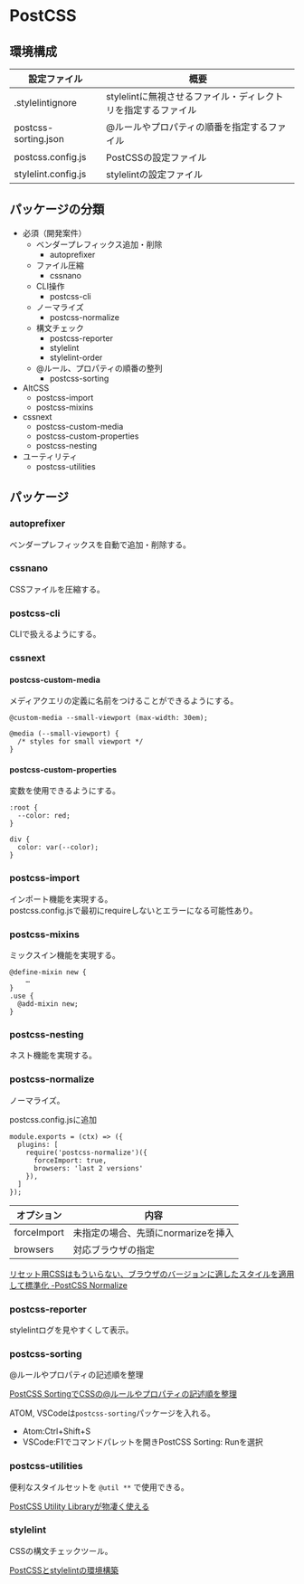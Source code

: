 # PostCSS

## 環境構成

| 設定ファイル | 概要 |
| --- | --- |
| .stylelintignore | stylelintに無視させるファイル・ディレクトリを指定するファイル |
| postcss-sorting.json | @ルールやプロパティの順番を指定するファイル |
| postcss.config.js | PostCSSの設定ファイル |
| stylelint.config.js | stylelintの設定ファイル |


## パッケージの分類

* 必須（開発案件）
  * ベンダープレフィックス追加・削除
    * autoprefixer
  * ファイル圧縮
    * cssnano
  * CLI操作
    * postcss-cli
  * ノーマライズ
    * postcss-normalize
  * 構文チェック
    * postcss-reporter
    * stylelint
    * stylelint-order
  * @ルール、プロパティの順番の整列
    * postcss-sorting
* AltCSS
  * postcss-import
  * postcss-mixins
* cssnext
  * postcss-custom-media
  * postcss-custom-properties
  * postcss-nesting
* ユーティリティ
  * postcss-utilities


## パッケージ

### autoprefixer
ベンダープレフィックスを自動で追加・削除する。

### cssnano
CSSファイルを圧縮する。

### postcss-cli
CLIで扱えるようにする。

### cssnext
#### postcss-custom-media
メディアクエリの定義に名前をつけることができるようにする。

```
@custom-media --small-viewport (max-width: 30em);

@media (--small-viewport) {
  /* styles for small viewport */
}
```

#### postcss-custom-properties
変数を使用できるようにする。

```
:root {
  --color: red;
}

div {
  color: var(--color);
}
```

### postcss-import
インポート機能を実現する。<br>
postcss.config.jsで最初にrequireしないとエラーになる可能性あり。

### postcss-mixins
ミックスイン機能を実現する。

```
@define-mixin new {
    …
}
.use {
  @add-mixin new;
}
```

### postcss-nesting
ネスト機能を実現する。

### postcss-normalize
ノーマライズ。

postcss.config.jsに追加

```
module.exports = (ctx) => ({
  plugins: [
    require('postcss-normalize')({
      forceImport: true,
      browsers: 'last 2 versions'
    }),
  ]
});
```

| オプション | 内容 |
| --- | --- |
| forceImport | 未指定の場合、先頭にnormarizeを挿入 |
| browsers | 対応ブラウザの指定 |

[リセット用CSSはもういらない、ブラウザのバージョンに適したスタイルを適用して標準化 -PostCSS Normalize](http://coliss.com/articles/build-websites/operation/css/use-the-parts-of-normalize-css-you-need.html)

### postcss-reporter
stylelintログを見やすくして表示。

### postcss-sorting
@ルールやプロパティの記述順を整理

[PostCSS SortingでCSSの@ルールやプロパティの記述順を整理](http://qiita.com/buchiya4th/items/e31443de593e48686c5c)

ATOM, VSCodeは`postcss-sorting`パッケージを入れる。

* Atom:Ctrl+Shift+S
* VSCode:F1でコマンドパレットを開きPostCSS Sorting: Runを選択

### postcss-utilities
便利なスタイルセットを `@util **` で使用できる。

[PostCSS Utility Libraryが物凄く使える](http://qiita.com/buchiya4th/items/793ed6bac462c2d262c0)

### stylelint
CSSの構文チェックツール。

[PostCSSとstylelintの環境構築](http://qiita.com/buchiya4th/items/01b4ad050b7c59b48539)
